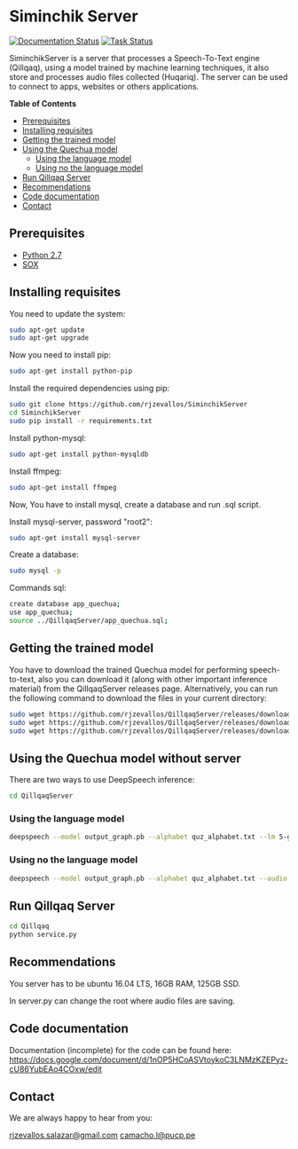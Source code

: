 # Siminchik Server

[![Documentation Status](https://readthedocs.org/projects/deepspeech/badge/?version=master)](http://deepspeech.readthedocs.io/?badge=master)
[![Task Status](https://github.taskcluster.net/v1/repository/mozilla/DeepSpeech/master/badge.svg)](https://github.taskcluster.net/v1/repository/mozilla/DeepSpeech/master/latest)


SiminchikServer is a server that processes a Speech-To-Text engine (Qillqaq), using a model trained by machine learning techniques, it also store and processes audio files collected (Huqariq). The server can be used to connect to apps, websites or others applications.

**Table of Contents**

- [Prerequisites](#prerequisites)
- [Installing requisites](#installing-requisites)
- [Getting the trained model](#getting-the-trained-model)
- [Using the Quechua model](#using-the-quechua-model)
  - [Using the language model](#using-the-language-model)
  - [Using no the language model](#using-no-the-language-model)
- [Run Qillqaq Server](#run-qillqaq-server)
- [Recommendations](#recommendations)
- [Code documentation](#code-documentation)
- [Contact](#contact)

## Prerequisites

* [Python 2.7](https://www.python.org/)
* [SOX](http://sox.sourceforge.net/)

## Installing requisites

You need to update the system:

```bash
sudo apt-get update
sudo apt-get upgrade
```

Now you need to install pip:

```bash
sudo apt-get install python-pip
```

Install the required dependencies using pip:

```bash
sudo git clone https://github.com/rjzevallos/SiminchikServer
cd SiminchikServer
sudo pip install -r requirements.txt
```

Install python-mysql:

```bash
sudo apt-get install python-mysqldb
```

Install ffmpeg:

```bash
sudo apt-get install ffmpeg
```

Now, You have to install mysql, create a database and run .sql script.

Install mysql-server, password "root2":

```bash
sudo apt-get install mysql-server
```

Create a database:

```bash
sudo mysql -p
```

Commands sql:

```bash
create database app_quechua;
use app_quechua;
source ../QillqaqServer/app_quechua.sql;
```

## Getting the trained model

You have to download the trained Quechua model for performing speech-to-text, also you can download it (along with other important inference material) from the QillqaqServer releases page. Alternatively, you can run the following command to download the files in your current directory:

```bash
sudo wget https://github.com/rjzevallos/QillqaqServer/releases/download/v0.01/5-gram.binary
sudo wget https://github.com/rjzevallos/QillqaqServer/releases/download/v0.01/output_graph.pb
sudo wget https://github.com/rjzevallos/QillqaqServer/releases/download/v0.01/quz_trie
```

## Using the Quechua model without server

There are two ways to use DeepSpeech inference:

```bash
cd QillqaqServer
```



### Using the language model

```bash
deepspeech --model output_graph.pb --alphabet quz_alphabet.txt --lm 5-gram.binary --trie quz_trie --audio hatispa.wav
```

### Using no the language model

```bash
deepspeech --model output_graph.pb --alphabet quz_alphabet.txt --audio hatispa.wav
```


## Run Qillqaq Server

```bash
cd Qillqaq
python service.py
```

## Recommendations

You server has to be ubuntu 16.04 LTS, 16GB RAM, 125GB SSD.

In server.py can change the root where audio files are saving.


## Code documentation

Documentation (incomplete) for the code can be found here: https://docs.google.com/document/d/1nOP5HCoASVtoykoC3LNMzKZEPyz-cU86YubEAo4COxw/edit

## Contact

We are always happy to hear from you:

rjzevallos.salazar@gmail.com 
camacho.l@pucp.pe
